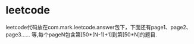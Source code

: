 # leetcode
leetcode代码放在com.mark.leetcode.answer包下，下面还有page1、page2、page3...... 等,每个pageN包含第[50*(N-1)+1]到第[50*N]的题目.
